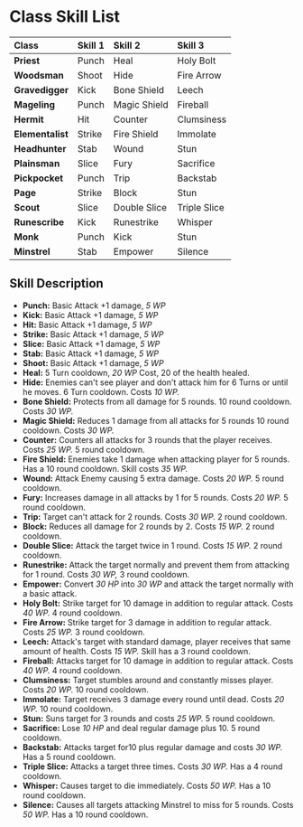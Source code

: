 # Class Skill List #
|Class	|Skill 1|Skill 2|	Skill 3|
|:-----|:------|:------|:-------|
|**Priest**	|Punch	 |Heal	  |Holy Bolt|
|**Woodsman**	|Shoot	 |Hide	  |Fire Arrow|
|**Gravedigger**	|Kick	  |Bone Shield	|Leech   |
|**Mageling**	|Punch	 |Magic Shield	|Fireball|
|**Hermit**	|Hit	   |Counter	|Clumsiness|
|**Elementalist**	|Strike	|Fire Shield	|Immolate|
|**Headhunter**	|Stab	  |Wound	 |Stun	   |
|**Plainsman**	|Slice	 |Fury	  |Sacrifice	|
|**Pickpocket**	|Punch	 |Trip	  |Backstab|
|**Page**|	Strike	|Block	 |Stun	   |
|**Scout**	|Slice	 |Double Slice	|Triple Slice	|
|**Runescribe**	|Kick	  |Runestrike	|Whisper |
|**Monk**|	Punch	|Kick	  |Stun	   |
|**Minstrel**	|Stab	  |Empower	|Silence |

## Skill	Description ##
  * **Punch:** Basic Attack +1 damage, _5 WP_
  * **Kick:** Basic Attack +1 damage, _5 WP_
  * **Hit:** Basic Attack +1 damage, _5 WP_
  * **Strike:** Basic Attack +1 damage, _5 WP_
  * **Slice:** Basic Attack +1 damage, _5 WP_
  * **Stab:** Basic Attack +1 damage, _5 WP_
  * **Shoot:** Basic Attack +1 damage, _5 WP_
  * **Heal:** 5 Turn cooldown, _20 WP_ Cost, 20 of the health healed.
  * **Hide:** Enemies can't see player and don't attack him for 6 Turns or until he moves. 6 Turn cooldown. Costs _10 WP._
  * **Bone Shield:** Protects from all damage for 5 rounds. 10 round cooldown. Costs _30 WP._
  * **Magic Shield:** Reduces 1 damage from all attacks for 5 rounds 10 round cooldown. Costs _30 WP._
  * **Counter:** Counters all attacks for 3 rounds that the player receives. Costs _25 WP._ 5 round cooldown.
  * **Fire Shield:** Enemies take 1 damage when attacking player for 5 rounds. Has a 10 round cooldown. Skill	costs _35 WP._
  * **Wound:** Attack Enemy causing 5 extra damage. Costs _20 WP._ 5 round cooldown.
  * **Fury:** Increases damage in all attacks by 1 for 5 rounds. Costs _20 WP._ 5 round cooldown.
  * **Trip:** Target can't attack for 2 rounds. Costs _30 WP._  2 round cooldown.
  * **Block:** Reduces all damage for 2 rounds by 2. Costs _15 WP._ 2 round cooldown.
  * **Double Slice:** Attack the target twice in 1 round. Costs _15 WP._ 2 round cooldown.
  * **Runestrike:** Attack the target normally and prevent them from attacking for 1 round. Costs _30 WP,_ 3 round cooldown.
  * **Empower:** Convert _30 HP_ into _30 WP_ and attack the target normally with a basic attack.
  * **Holy Bolt:** Strike target for 10 damage in addition to regular attack. Costs _40 WP._ 4 round cooldown.
  * **Fire Arrow:** Strike target for 3 damage in addition to regular attack. Costs _25 WP._ 3 round cooldown.
  * **Leech:** Attack's target with standard damage, player receives that same amount of health. Costs _15 WP._ Skill has a 3 round cooldown.
  * **Fireball:** Attacks target for 10 damage in addition to regular attack. Costs _40 WP._ 4 round cooldown.
  * **Clumsiness:** Target stumbles around and constantly misses player. Costs _20 WP._ 10 round cooldown.
  * **Immolate:** Target receives 3 damage every round until dead. Costs _20 WP._ 10 round cooldown.
  * **Stun:** Suns target for 3 rounds and costs _25 WP._ 5 round cooldown.
  * **Sacrifice:** Lose _10 HP_ and deal regular damage plus 10. 5 round cooldown.
  * **Backstab:** Attacks target for10 plus regular damage and costs _30 WP._ Has a 5 round cooldown.
  * **Triple Slice:** Attacks a target three times. Costs _30 WP._ Has a 4 round cooldown.
  * **Whisper:** Causes target to die immediately. Costs _50 WP._ Has a 10 round cooldown.
  * **Silence:** Causes all targets attacking Minstrel to miss for 5 rounds. Costs _50 WP._ Has a 10 round cooldown.